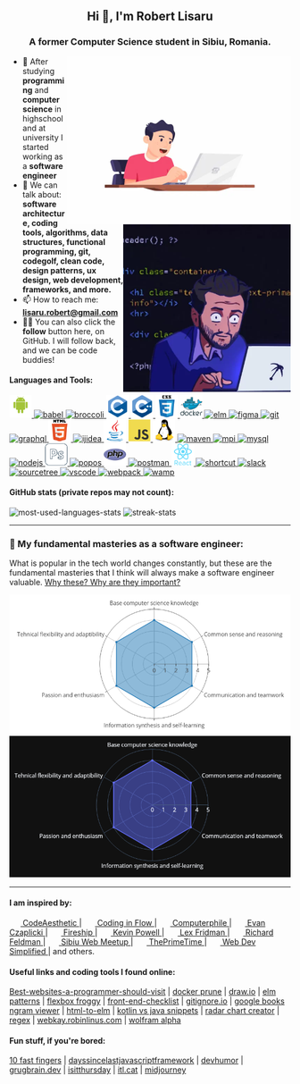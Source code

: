 <h2 align="center">Hi 👋, I'm Robert Lisaru</h2>
<h3 align="center">A former Computer Science student in Sibiu, Romania.</h3>
<img align="right" alt="Coding" width="400" src="./coding-light.webp#gh-light-mode-only">
<img align="right" alt="Coding" width="300" src="./coding-dark.webp#gh-dark-mode-only">

- 🔭 After studying **programming** and **computer science** in highschool and at university I started working as a **software engineer**
- 🌱 We can talk about: **software architecture, coding tools, algorithms, data structures, functional programming, git, codegolf, clean code, design patterns, ux design, web development, frameworks, and more.**
- 📫 How to reach me: **lisaru.robert@gmail.com**
- 🦆🦆 You can also click the **follow** button here, on GitHub. I will follow back, and we can be code buddies!

<h4 align="left">Languages and Tools:</h4>
<p align="left"> 
<a href="https://developer.android.com" target="_blank" rel="noreferrer"> <img src="https://raw.githubusercontent.com/devicons/devicon/master/icons/android/android-original-wordmark.svg" alt="android" width="40" height="40"/> </a>
<a href="https://babeljs.io/" target="_blank" rel="noreferrer"> <img src="https://user-images.githubusercontent.com/3025322/87547253-bf050400-c6a2-11ea-950a-280311bc6cc8.png" alt="babel" width="40" height="40"/> </a> 
<a href="https://www.oligriffiths.com/broccolijs/" target="_blank" rel="noreferrer"> <img src="https://avatars.githubusercontent.com/u/6686448?s=200&v=4" alt="broccoli" width="40" height="40"/> </a> 
<a href="https://www.cprogramming.com/" target="_blank" rel="noreferrer"> <img src="https://raw.githubusercontent.com/devicons/devicon/master/icons/c/c-original.svg" alt="c" width="40" height="40"/> </a> 
<a href="https://www.w3schools.com/cpp/" target="_blank" rel="noreferrer"> <img src="https://raw.githubusercontent.com/devicons/devicon/master/icons/cplusplus/cplusplus-original.svg" alt="cplusplus" width="40" height="40"/> </a> 
<a href="https://www.w3schools.com/css/" target="_blank" rel="noreferrer"> <img src="https://raw.githubusercontent.com/devicons/devicon/master/icons/css3/css3-original-wordmark.svg" alt="css3" width="40" height="40"/> </a> 
<a href="https://www.docker.com/" target="_blank" rel="noreferrer"> <img src="https://raw.githubusercontent.com/devicons/devicon/master/icons/docker/docker-original-wordmark.svg" alt="docker" width="40" height="40"/> </a> 
<a href="https://elm-lang.org/" target="_blank" rel="noreferrer"> <img src="https://avatars.githubusercontent.com/u/20698192?s=200&v=4" alt="elm" width="40" height="40"/> </a> 
<a href="https://www.figma.com/" target="_blank" rel="noreferrer"> <img src="https://www.vectorlogo.zone/logos/figma/figma-icon.svg" alt="figma" width="40" height="40"/> </a> 
<a href="https://git-scm.com/" target="_blank" rel="noreferrer"> <img src="https://www.vectorlogo.zone/logos/git-scm/git-scm-icon.svg" alt="git" width="40" height="40"/> </a> 
<a href="https://graphql.org/" target="_blank" rel="noreferrer"> <img src="https://upload.wikimedia.org/wikipedia/commons/thumb/1/17/GraphQL_Logo.svg/800px-GraphQL_Logo.svg.png" alt="graphql" width="40" height="40"/> </a> 
<a href="https://www.w3.org/html/" target="_blank" rel="noreferrer"> <img src="https://raw.githubusercontent.com/devicons/devicon/master/icons/html5/html5-original-wordmark.svg" alt="html5" width="40" height="40"/> </a>
<a href="https://www.jetbrains.com/idea/" target="_blank" rel="noreferrer"> <img src="https://resources.jetbrains.com/storage/products/intellij-idea/img/meta/intellij-idea_logo_300x300.png" alt="ijidea" width="40" height="40"/> </a> 
<a href="https://www.java.com" target="_blank" rel="noreferrer"> <img src="https://raw.githubusercontent.com/devicons/devicon/master/icons/java/java-original.svg" alt="java" width="40" height="40"/> </a> 
<a href="https://developer.mozilla.org/en-US/docs/Web/JavaScript" target="_blank" rel="noreferrer"> <img src="https://raw.githubusercontent.com/devicons/devicon/master/icons/javascript/javascript-original.svg" alt="javascript" width="40" height="40"/> </a> 
<a href="https://www.linux.org/" target="_blank" rel="noreferrer"> <img src="https://raw.githubusercontent.com/devicons/devicon/master/icons/linux/linux-original.svg" alt="linux" width="40" height="40"/> </a> 
<a href="https://maven.apache.org/" target="_blank" rel="noreferrer"> <img src="https://cdn.fs.teachablecdn.com/L2rtxPaRxa4am1VtNegg" alt="maven" width="40" height="40"/> </a> 
<a href="https://www.open-mpi.org/" target="_blank" rel="noreferrer"> <img src="https://avatars.githubusercontent.com/u/2165682?s=280&v=4" alt="mpi" width="40" height="40"/> </a> 
<a href="https://www.mysql.com/" target="_blank" rel="noreferrer"> <img src="https://www.freepnglogos.com/uploads/logo-mysql-png/logo-mysql-mysql-logo-png-images-are-download-crazypng-21.png" alt="mysql" width="40" height="40"/> </a> 
<a href="https://nodejs.org" target="_blank" rel="noreferrer"> <img src="https://images.g2crowd.com/uploads/product/image/large_detail/large_detail_f0b606abb6d19089febc9faeeba5bc05/nodejs-development-services.png" alt="nodejs" width="40" height="40"/> </a> 
<a href="https://www.photoshop.com/en" target="_blank" rel="noreferrer"> <img src="https://raw.githubusercontent.com/devicons/devicon/master/icons/photoshop/photoshop-line.svg" alt="photoshop" width="40" height="40"/> </a> 
<a href="https://pop.system76.com/" target="_blank" rel="noreferrer"> <img src="https://pop.system76.com/icon-512.png" alt="popos" width="40" height="40"/> </a> 
<a href="https://www.php.net" target="_blank" rel="noreferrer"> <img src="https://raw.githubusercontent.com/devicons/devicon/master/icons/php/php-original.svg" alt="php" width="40" height="40"/> </a> 
<a href="https://postman.com" target="_blank" rel="noreferrer"> <img src="https://www.vectorlogo.zone/logos/getpostman/getpostman-icon.svg" alt="postman" width="40" height="40"/> </a> 
<a href="https://reactjs.org/" target="_blank" rel="noreferrer"> <img src="https://raw.githubusercontent.com/devicons/devicon/master/icons/react/react-original-wordmark.svg" alt="react" width="40" height="40"/> </a> 
<a href="https://www.shortcut.com/" target="_blank" rel="noreferrer"> <img src="https://theme.zdassets.com/theme_assets/574945/bb45339f1cb2fb6865949df0c8009ababaad3470.png" alt="shortcut" width="40" height="40"/> </a> 
<a href="https://slack.com/" target="_blank" rel="noreferrer"> <img src="https://upload.wikimedia.org/wikipedia/commons/thumb/d/d5/Slack_icon_2019.svg/2048px-Slack_icon_2019.svg.png" alt="slack" width="40" height="40"/> </a> 
<a href="https://www.sourcetreeapp.com/" target="_blank" rel="noreferrer"> <img src="https://dl2.macupdate.com/images/icons256/35643.png?time=1670568508" alt="sourcetree" width="40" height="40"/> </a> 
<a href="https://code.visualstudio.com/" target="_blank" rel="noreferrer"> <img src="https://upload.wikimedia.org/wikipedia/commons/thumb/9/9a/Visual_Studio_Code_1.35_icon.svg/2048px-Visual_Studio_Code_1.35_icon.svg.png" alt="vscode" width="40" height="40"/> </a>
<a href="https://webpack.js.org" target="_blank" rel="noreferrer"> <img src="https://webpack.js.org/icon-pwa-512x512.934507c816afbcdb.png" alt="webpack" width="40" height="40"/> </a>
<a href="https://www.wampserver.com/en/" target="_blank" rel="noreferrer"> <img src="https://upload.wikimedia.org/wikipedia/commons/4/4f/WampServer.png" alt="wamp" width="40" height="40"/> </a>
</p>

<h4 align="left">GitHub stats (private repos may not count):</h4>

<p align="left">
<img height=200 src="https://github-readme-stats.vercel.app/api/top-langs?username=robertlisaru&show_icons=true&locale=en&layout=compact&theme=transparent&include_all_commits=true&langs_count=8" alt="most-used-languages-stats" />
<img height=200 src="https://github-readme-streak-stats.herokuapp.com/?user=robertlisaru&theme=transparent" alt="streak-stats" />
</p>

<hr>

<h3 align="left">🐒 My fundamental masteries as a software engineer:</h3>

What is popular in the tech world changes constantly, but these are the fundamental masteries that I think will always make a software engineer valuable. [Why these? Why are they important?](https://gist.github.com/robertlisaru/66b648e8682c71954645949e01faf198)

<img alt="masteries graph" src="./masteries-light.png#gh-light-mode-only">

<img alt="masteries graph" src="./masteries-dark.png#gh-dark-mode-only">

<hr>

<h4 align="left">I am inspired by:</h4>

 <a href="https://www.youtube.com/@CodeAesthetic" target="_blank" rel="noreferrer"> <img src="https://upload.wikimedia.org/wikipedia/commons/thumb/0/09/YouTube_full-color_icon_%282017%29.svg/1024px-YouTube_full-color_icon_%282017%29.svg.png" width="20" height="14"/> CodeAesthetic </a>
| <a href="https://www.youtube.com/@codinginflow" target="_blank" rel="noreferrer"> <img src="https://upload.wikimedia.org/wikipedia/commons/thumb/0/09/YouTube_full-color_icon_%282017%29.svg/1024px-YouTube_full-color_icon_%282017%29.svg.png" width="20" height="14"/> Coding in Flow </a>
| <a href="https://www.youtube.com/@Computerphile" target="_blank" rel="noreferrer"> <img src="https://upload.wikimedia.org/wikipedia/commons/thumb/0/09/YouTube_full-color_icon_%282017%29.svg/1024px-YouTube_full-color_icon_%282017%29.svg.png" width="20" height="14"/> Computerphile </a>
| <a href="https://www.youtube.com/watch?v=XpDsk374LDE" target="_blank" rel="noreferrer"> <img src="https://upload.wikimedia.org/wikipedia/commons/thumb/0/09/YouTube_full-color_icon_%282017%29.svg/1024px-YouTube_full-color_icon_%282017%29.svg.png" width="20" height="14"/> Evan Czaplicki </a>
| <a href="https://www.youtube.com/@Fireship" target="_blank" rel="noreferrer"> <img src="https://upload.wikimedia.org/wikipedia/commons/thumb/0/09/YouTube_full-color_icon_%282017%29.svg/1024px-YouTube_full-color_icon_%282017%29.svg.png" width="20" height="14"/> Fireship </a>
| <a href="https://www.youtube.com/@KevinPowell" target="_blank" rel="noreferrer"> <img src="https://upload.wikimedia.org/wikipedia/commons/thumb/0/09/YouTube_full-color_icon_%282017%29.svg/1024px-YouTube_full-color_icon_%282017%29.svg.png" width="20" height="14"/> Kevin Powell </a>
| <a href="https://www.youtube.com/@lexfridman" target="_blank" rel="noreferrer"> <img src="https://upload.wikimedia.org/wikipedia/commons/thumb/0/09/YouTube_full-color_icon_%282017%29.svg/1024px-YouTube_full-color_icon_%282017%29.svg.png" width="20" height="14"/> Lex Fridman </a>
| <a href="https://www.youtube.com/watch?v=DoA4Txr4GUs" target="_blank" rel="noreferrer"> <img src="https://upload.wikimedia.org/wikipedia/commons/thumb/0/09/YouTube_full-color_icon_%282017%29.svg/1024px-YouTube_full-color_icon_%282017%29.svg.png" width="20" height="14"/> Richard Feldman </a>
| <a href="https://www.youtube.com/@sibiuwebmeetup" target="_blank" rel="noreferrer"> <img src="https://upload.wikimedia.org/wikipedia/commons/thumb/0/09/YouTube_full-color_icon_%282017%29.svg/1024px-YouTube_full-color_icon_%282017%29.svg.png" width="20" height="14"/> Sibiu Web Meetup </a>
| <a href="https://www.youtube.com/@ThePrimeTimeagen" target="_blank" rel="noreferrer"> <img src="https://upload.wikimedia.org/wikipedia/commons/thumb/0/09/YouTube_full-color_icon_%282017%29.svg/1024px-YouTube_full-color_icon_%282017%29.svg.png" width="20" height="14"/> ThePrimeTime </a>
| <a href="https://www.youtube.com/@WebDevSimplified" target="_blank" rel="noreferrer"> <img src="https://upload.wikimedia.org/wikipedia/commons/thumb/0/09/YouTube_full-color_icon_%282017%29.svg/1024px-YouTube_full-color_icon_%282017%29.svg.png" width="20" height="14"/> Web Dev Simplified </a>
| and others.

<h4 align="left">Useful links and coding tools I found online:</h4>

[Best-websites-a-programmer-should-visit](https://github.com/sdmg15/Best-websites-a-programmer-should-visit)
| [docker prune](https://stackoverflow.com/questions/37518096/how-can-i-reduce-the-disk-space-used-by-docker)
| [draw.io](https://app.diagrams.net/)
| [elm patterns](https://sporto.github.io/elm-patterns/index.html)
| [flexbox froggy](https://flexboxfroggy.com/)
| [front-end-checklist](https://github.com/thedaviddias/Front-End-Checklist)
| [gitignore.io](https://www.gitignore.io)
| [google books ngram viewer](https://books.google.com/ngrams/graph?content=programmer%2Cmathematician&year_start=1800&year_end=2019&corpus=en-2019&smoothing=3)
| [html-to-elm](https://html-to-elm.com/)
| [kotlin vs java snippets](https://www.kotlinvsjava.com/)
| [radar chart creator](https://geographyfieldwork.com/RadarChartCreator.html)
| [regex](https://regex101.com/)
| [webkay.robinlinus.com](https://webkay.robinlinus.com/)
| [wolfram alpha](https://www.wolframalpha.com/)

<h4 align="left">Fun stuff, if you're bored:</h4>

[10 fast fingers](https://10fastfingers.com/typing-test/english)
| [dayssincelastjavascriptframework](https://dayssincelastjavascriptframework.com/)
| [devhumor](https://devhumor.com/)
| [grugbrain.dev](http://grugbrain.dev/)
| [isitthursday](http://isitthursday.org/)
| [itl.cat](https://www.itl.cat/)
| [midjourney](https://www.midjourney.com/showcase/recent/)

